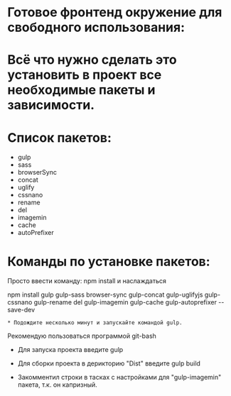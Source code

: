 # Готовое фронтенд окружение для свободного использования:

# Всё что нужно сделать это установить в проект все необходимые пакеты и зависимости.

# Список пакетов:
 
 * gulp
 * sass
 * browserSync
 * concat
 * uglify
 * cssnano
 * rename
 * del
 * imagemin
 * cache
 * autoPrefixer

# Команды по установке пакетов:

Просто ввести команду: npm install и наслаждаться

npm install gulp gulp-sass browser-sync gulp-concat gulp-uglifyjs gulp-cssnano gulp-rename del gulp-imagemin gulp-cache gulp-autoprefixer --save-dev

	* Подождите несколько минут и запускайте командой gulp.

Рекомендую пользоваться программой git-bash

* Для запуска проекта введите gulp
* Для сборки проекта в дерикторию "Dist" введите gulp build

* Закомментил строки в тасках с настройками для "gulp-imagemin" пакета, т.к. он капризный.
